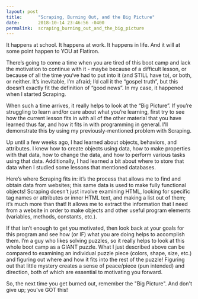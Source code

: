 ```yaml
---
layout: post
title:      "Scraping, Burning Out, and the Big Picture"
date:       2018-10-14 23:46:56 -0400
permalink:  scraping_burning_out_and_the_big_picture
---
```



It happens at school. It happens at work. It happens in life. And it will at some point happen to YOU at Flatiron.

There’s going to come a time when you are tired of this boot camp and lack the motivation to continue with it - maybe because of a difficult lesson, or because of all the time you‘ve had to put into it (and STILL have to), or both, or neither. It’s inevitable, I’m afraid; I’d call it the “gospel truth”, but this doesn’t exactly fit the definition of “good news”. In my case, it happened when I started Scraping.

When such a time arrives, it really helps to look at the “Big Picture”. If you’re struggling to learn and/or care about what you’re learning, first try to see how the current lesson fits in with all of the other material that you have learned thus far, and how it fits in with programming in general. I'll demonstrate this by using my previously-mentioned problem with Scraping.

Up until a few weeks ago, I had learned about objects, behaviors, and attributes. I knew how to create objects using data, how to make properties with that data, how to change the data, and how to perform various tasks using that data. Additionally, I had learned a bit about where to store that data when I studied some lessons that mentioned databases. 

Here’s where Scraping fits in: it’s the process that allows me to find and obtain data from websites; this same data is used to make fully functional objects! Scraping doesn’t just involve examining HTML, looking for specific tag names or attributes or inner HTML text, and making a list out of them; it’s much more than that! It allows me to extract the information that I need from a website in order to make objects and other useful program elements (variables, methods, constants, etc.).

If that isn’t enough to get you motivated, then look back at your goals for this program and see how (or IF) what you are doing helps to accomplish them. I’m a guy who likes solving puzzles, so it really helps to look at this whole boot camp as a GIANT puzzle. What I just described above can be compared to examining an individual puzzle piece (colors, shape, size, etc.) and figuring out where and how it fits into the rest of the puzzle! Figuring out that little mystery creates a sense of peace/piece (pun intended) and direction, both of which are essential to motivating you forward.

So, the next time you get burned out, remember the "Big Picture". And don't give up; you've GOT this!


